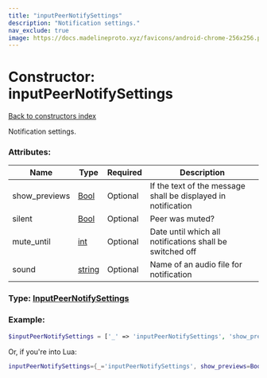```yaml
---
title: "inputPeerNotifySettings"
description: "Notification settings."
nav_exclude: true
image: https://docs.madelineproto.xyz/favicons/android-chrome-256x256.png
---
```

# Constructor: inputPeerNotifySettings  
[Back to constructors index](index.md)



Notification settings.

### Attributes:

| Name     |    Type       | Required | Description |
|----------|---------------|----------|-------------|
|show\_previews|[Bool](../types/Bool.md) | Optional|If the text of the message shall be displayed in notification|
|silent|[Bool](../types/Bool.md) | Optional|Peer was muted?|
|mute\_until|[int](../types/int.md) | Optional|Date until which all notifications shall be switched off|
|sound|[string](../types/string.md) | Optional|Name of an audio file for notification|



### Type: [InputPeerNotifySettings](../types/InputPeerNotifySettings.md)


### Example:

```php
$inputPeerNotifySettings = ['_' => 'inputPeerNotifySettings', 'show_previews' => Bool, 'silent' => Bool, 'mute_until' => int, 'sound' => 'string'];
```  


Or, if you're into Lua:

```lua
inputPeerNotifySettings={_='inputPeerNotifySettings', show_previews=Bool, silent=Bool, mute_until=int, sound='string'}

```



